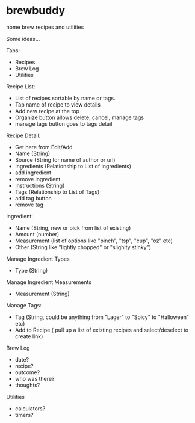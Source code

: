 brewbuddy
=========

home brew recipes and utilities

Some ideas...

Tabs:
- Recipes
- Brew Log
- Utilities

Recipe List:
- List of recipes sortable by name or tags.
- Tap name of recipe to view details
- Add new recipe at the top
- Organize button allows delete, cancel, manage tags
- manage tags button goes to tags detail

Recipe Detail:
- Get here from Edit/Add
- Name (String)
- Source (String for name of author or url)
- Ingredients (Relationship to List of Ingredients)
- add ingredient
- remove ingredient
- Instructions (String)
- Tags (Relationship to List of Tags)
- add tag button
- remove tag

Ingredient:
- Name (String, new or pick from list of existing)
- Amount (number)
- Measurement (list of options like "pinch", "tsp", "cup", "oz" etc)
- Other (String like "lightly chopped" or "slighlty stinky")

Manage Ingredient Types
- Type (String)

Manage Ingredient Measurements
- Measurement (String)

Manage Tags:
- Tag (String, could be anything from "Lager" to "Spicy" to "Halloween" etc)
- Add to Recipe ( pull up a list of existing recipes and select/deselect to create link)

Brew Log
- date? 
- recipe? 
- outcome?
- who was there?
- thoughts?

Utilities
- calculators?
- timers?






